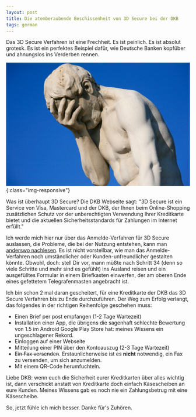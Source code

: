 ```yaml
---
layout: post
title: Die atemberaubende Beschissenheit von 3D Secure bei der DKB
tags: german
---
```


Das 3D Secure Verfahren ist eine Frechheit. Es ist peinlich. Es ist absolut grotesk. Es ist ein perfektes Beispiel dafür, wie Deutsche Banken kopfüber und ahnungslos ins Verderben rennen.

!['3D Secure als Bild'](/images/2018-06-facepalm.jpg){:class="img-responsive"}

Was ist überhaupt 3D Secure? Die DKB Webseite sagt: "3D Secure ist ein Service von Visa, Mastercard und der DKB, der Ihnen beim Online-Shopping zusätzlichen Schutz vor der unberechtigten Verwendung Ihrer Kreditkarte bietet und die aktuellen Sicherheitsstandards für Zahlungen im Internet erfüllt."

Ich werde mich hier nur über das Anmelde-Verfahren für 3D Secure auslassen, die Probleme, die bei der Nutzung entstehen, kann man [anderswo nachlesen](https://de.wikipedia.org/wiki/3-D_Secure). Es ist nicht vorstellbar, wie man das Anmelde-Verfahren noch umständlicher oder Kunden-unfreundlicher gestalten könnte. Obwohl, doch: stell Dir vor, mann müßte nach Schritt 34 (denn so viele Schritte und mehr sind es gefühlt) ins Ausland reisen und ein ausgefülltes Formular in einem Briefkasten einwerfen, der am oberen Ende eines gefettetem Telegrafenmasten angebracht ist.

Ich bin schon 2 mal daran gescheitert, für eine Kreditkarte der DKB das 3D Secure Verfahren bis zu Ende durchzuführen. Der Weg zum Erfolg verlangt, das folgendes in der richtigen Reihenfolge geschehen muss:
* Einen Brief per post empfangen (1-2 Tage Wartezeit)
* Installation einer App, die übrigens die sagenhaft schlechte Bewertung von 1.5 im Android Google Play Store hat: meines Wissens ein ungeschlagener Rekord.
* Einloggen auf einer Webseite
* Mitteilung einer PIN über den Kontoauszug (2-3 Tage Wartezeit)
* ~~Ein Fax versenden~~. Erstaunlicherweise ist es **nicht** notwendig, ein Fax zu versenden, um sich anzumelden.
* Mit einem QR-Code herumfuchteln.

Liebe DKB: wenn euch die Sicherheit eurer Kreditkarten über alles wichtig ist, dann verschickt anstatt von Kreditkarte doch einfach Käsescheiben an eure Kunden. Meines Wissens gab es noch nie ein Zahlungsbetrug mit eine Käsescheibe.

So, jetzt fühle ich mich besser. Danke für's Zuhören.
